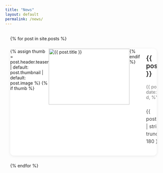 ```yaml
---
title: "News"
layout: default
permalink: /news/
---
```


<div class="fla-news">
  {% for post in site.posts %}
  <article class="fla-row">
    <a href="{{ post.url | relative_url }}">
      {% assign thumb = post.header.teaser | default: post.thumbnail | default: post.image %}
      {% if thumb %}
      <div class="fla-thumb">
        <img src="{{ thumb | relative_url }}" alt="{{ post.title }}">
      </div>
      {% endif %}
      <div class="fla-info">
        <h2 class="fla-title">{{ post.title }}</h2>
        <p class="fla-meta">{{ post.date | date: "%b %-d, %Y" }}</p>
        <p class="fla-excerpt">{{ post.excerpt | strip_html | truncate: 180 }}</p>
      </div>
    </a>
  </article>
  {% endfor %}
</div>

<style>
.fla-news {
  max-width: 950px;
  margin: 2rem auto;
  padding: 0 1rem;
  display: flex;
  flex-direction: column;
  gap: 1.5rem;
}

.fla-row {
  display: flex;
  flex-direction: row;
  align-items: stretch;
  background: #fff;
  border-radius: 12px;
  overflow: hidden;
  box-shadow: 0 2px 10px rgba(0,0,0,0.08);
  transition: all 0.25s ease;
}

.fla-row:hover {
  transform: translateY(-3px);
  box-shadow: 0 6px 14px rgba(0,0,0,0.15);
}

.fla-row a {
  display: flex;
  flex: 1;
  flex-direction: row;
  text-decoration: none;
  color: inherit;
}

.fla-thumb {
  flex: 0 0 260px;
  height: 180px;
  overflow: hidden;
}

.fla-thumb img {
  width: 100%;
  height: 100%;
  object-fit: cover;
  transition: transform .3s ease;
}

.fla-row:hover .fla-thumb img {
  transform: scale(1.05);
}

.fla-info {
  flex: 1;
  padding: 1.1rem 1.25rem;
  display: flex;
  flex-direction: column;
  justify-content: center;
}

.fla-title {
  font-size: 1.3rem;
  margin: 0 0 .4rem;
  color: #222;
  font-weight: 600;
}

.fla-meta {
  color: #777;
  font-size: 0.9rem;
  margin-bottom: .6rem;
}

.fla-excerpt {
  font-size: 1rem;
  color: #444;
  line-height: 1.5;
}

/* Responsive Design */
@media (max-width: 700px) {
  .fla-row, .fla-row a {
    flex-direction: column;
  }

  .fla-thumb {
    flex: none;
    width: 100%;
    height: auto;
  }

  .fla-thumb img {
    height: auto;
  }

  .fla-info {
    padding: 1rem;
  }

  .fla-title {
    font-size: 1.2rem;
  }
}
</style>
